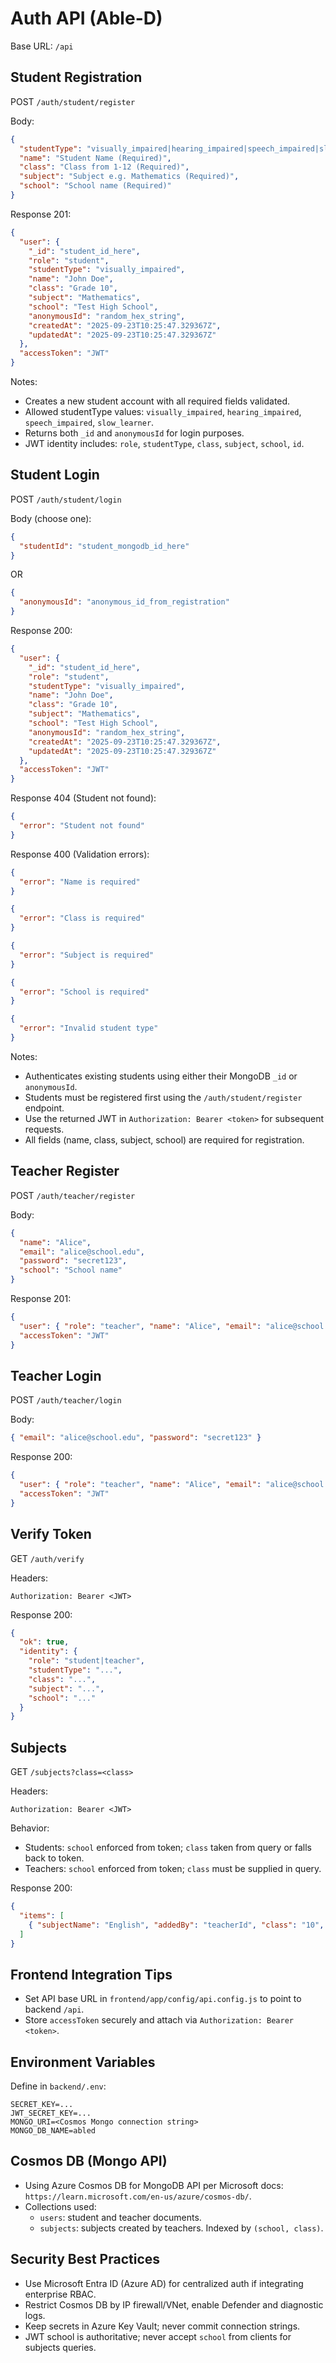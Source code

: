 # Auth API (Able-D)

Base URL: `/api`

## Student Registration
POST `/auth/student/register`

Body:
```json
{
  "studentType": "visually_impaired|hearing_impaired|speech_impaired|slow_learner",
  "name": "Student Name (Required)",
  "class": "Class from 1-12 (Required)",
  "subject": "Subject e.g. Mathematics (Required)",
  "school": "School name (Required)"
}
```

Response 201:
```json
{
  "user": {
    "_id": "student_id_here",
    "role": "student",
    "studentType": "visually_impaired",
    "name": "John Doe",
    "class": "Grade 10",
    "subject": "Mathematics",
    "school": "Test High School",
    "anonymousId": "random_hex_string",
    "createdAt": "2025-09-23T10:25:47.329367Z",
    "updatedAt": "2025-09-23T10:25:47.329367Z"
  },
  "accessToken": "JWT"
}
```

Notes:
- Creates a new student account with all required fields validated.
- Allowed studentType values: `visually_impaired`, `hearing_impaired`, `speech_impaired`, `slow_learner`.
- Returns both `_id` and `anonymousId` for login purposes.
- JWT identity includes: `role`, `studentType`, `class`, `subject`, `school`, `id`.

## Student Login
POST `/auth/student/login`

Body (choose one):
```json
{
  "studentId": "student_mongodb_id_here"
}
```
OR
```json
{
  "anonymousId": "anonymous_id_from_registration"
}
```

Response 200:
```json
{
  "user": {
    "_id": "student_id_here",
    "role": "student",
    "studentType": "visually_impaired",
    "name": "John Doe",
    "class": "Grade 10",
    "subject": "Mathematics",
    "school": "Test High School",
    "anonymousId": "random_hex_string",
    "createdAt": "2025-09-23T10:25:47.329367Z",
    "updatedAt": "2025-09-23T10:25:47.329367Z"
  },
  "accessToken": "JWT"
}
```

Response 404 (Student not found):
```json
{
  "error": "Student not found"
}
```

Response 400 (Validation errors):
```json
{
  "error": "Name is required"
}
```
```json
{
  "error": "Class is required"
}
```
```json
{
  "error": "Subject is required"
}
```
```json
{
  "error": "School is required"
}
```
```json
{
  "error": "Invalid student type"
}
```

Notes:
- Authenticates existing students using either their MongoDB `_id` or `anonymousId`.
- Students must be registered first using the `/auth/student/register` endpoint.
- Use the returned JWT in `Authorization: Bearer <token>` for subsequent requests.
- All fields (name, class, subject, school) are required for registration.

## Teacher Register
POST `/auth/teacher/register`

Body:
```json
{
  "name": "Alice",
  "email": "alice@school.edu",
  "password": "secret123",
  "school": "School name"
}
```

Response 201:
```json
{
  "user": { "role": "teacher", "name": "Alice", "email": "alice@school.edu", "school": "School name" },
  "accessToken": "JWT"
}
```

## Teacher Login
POST `/auth/teacher/login`

Body:
```json
{ "email": "alice@school.edu", "password": "secret123" }
```

Response 200:
```json
{
  "user": { "role": "teacher", "name": "Alice", "email": "alice@school.edu", "school": "School name" },
  "accessToken": "JWT"
}
```

## Verify Token
GET `/auth/verify`

Headers:
```
Authorization: Bearer <JWT>
```

Response 200:
```json
{
  "ok": true,
  "identity": {
    "role": "student|teacher",
    "studentType": "...",
    "class": "...",
    "subject": "...",
    "school": "..."
  }
}
```

## Subjects
GET `/subjects?class=<class>`

Headers:
```
Authorization: Bearer <JWT>
```

Behavior:
- Students: `school` enforced from token; `class` taken from query or falls back to token.
- Teachers: `school` enforced from token; `class` must be supplied in query.

Response 200:
```json
{
  "items": [
    { "subjectName": "English", "addedBy": "teacherId", "class": "10", "school": "School name" }
  ]
}
```

## Frontend Integration Tips
- Set API base URL in `frontend/app/config/api.config.js` to point to backend `/api`.
- Store `accessToken` securely and attach via `Authorization: Bearer <token>`.

## Environment Variables
Define in `backend/.env`:
```
SECRET_KEY=...
JWT_SECRET_KEY=...
MONGO_URI=<Cosmos Mongo connection string>
MONGO_DB_NAME=abled
```

## Cosmos DB (Mongo API)
- Using Azure Cosmos DB for MongoDB API per Microsoft docs: `https://learn.microsoft.com/en-us/azure/cosmos-db/`.
- Collections used:
  - `users`: student and teacher documents.
  - `subjects`: subjects created by teachers. Indexed by `(school, class)`.

## Security Best Practices
- Use Microsoft Entra ID (Azure AD) for centralized auth if integrating enterprise RBAC.
- Restrict Cosmos DB by IP firewall/VNet, enable Defender and diagnostic logs.
- Keep secrets in Azure Key Vault; never commit connection strings.
- JWT school is authoritative; never accept `school` from clients for subjects queries.
